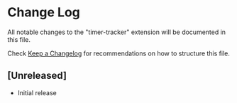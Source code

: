 # Change Log

All notable changes to the "timer-tracker" extension will be documented in this file.

Check [Keep a Changelog](http://keepachangelog.com/) for recommendations on how to structure this file.

## [Unreleased]

- Initial release